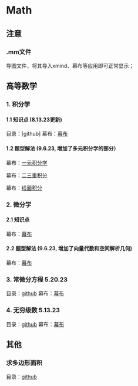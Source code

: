 # Math

## 注意
### .mm文件
导图文件，将其导入xmind、幕布等应用即可正常显示；


## 高等数学

### 1. 积分学

#### 1.1 知识点 (8.13.23更新)

目录：[github]
幕布：[幕布](https://www.mubu.com/doc/7Eqhv5lBXWh)

#### 1.2 题型解法 (9.6.23, 增加了多元积分学的部分）

幕布：[一元积分学](https://www.mubu.com/doc/1hGvdOlxJ5x)

幕布：[二三重积分](https://www.mubu.com/doc/2v_HLaTD26N)

幕布：[线面积分](https://www.mubu.com/doc/3biaZm-ix6N)

### 2. 微分学

#### 2.1 知识点

幕布：[幕布](https://www.mubu.com/doc/3sYFf3vfzlx)

#### 2.2 题型解法 (9.6.23, 增加了向量代数和空间解析几何)

幕布：[幕布](https://mubucm.com/doc/6WGwDpvxdBx)

### 3. 常微分方程 5.20.23

目录：[github](https://github.com/ElandWoo/Math/tree/004394edae8e7b356ead1f7e1c706e0017d2616c/Calculus/Equations)
幕布：[幕布](https://www.mubucm.com/doc/6DYfOAFEgRN)

### 4. 无穷级数 5.13.23

目录：[github](https://github.com/ElandWoo/Math/tree/e71782251bc62920ff537fc06e699235612caf30/Calculus)
幕布：[幕布](https://www.mubucm.com/doc/1DbAfNNxcKN)


## 其他

### 求多边形面积

目录：[github](Others/polygonArea)

